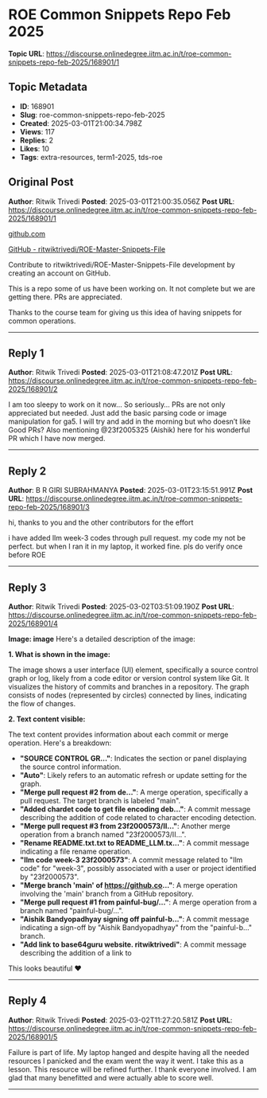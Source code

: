# ROE Common Snippets Repo Feb 2025

**Topic URL**: https://discourse.onlinedegree.iitm.ac.in/t/roe-common-snippets-repo-feb-2025/168901/1

## Topic Metadata
- **ID**: 168901
- **Slug**: roe-common-snippets-repo-feb-2025
- **Created**: 2025-03-01T21:00:34.798Z
- **Views**: 117
- **Replies**: 2
- **Likes**: 10
- **Tags**: extra-resources, term1-2025, tds-roe

## Original Post
**Author**: Ritwik Trivedi
**Posted**: 2025-03-01T21:00:35.056Z
**Post URL**: https://discourse.onlinedegree.iitm.ac.in/t/roe-common-snippets-repo-feb-2025/168901/1

[github.com](https://github.com/ritwiktrivedi/ROE-Master-Snippets-File)

  [GitHub - ritwiktrivedi/ROE-Master-Snippets-File](https://github.com/ritwiktrivedi/ROE-Master-Snippets-File)

Contribute to ritwiktrivedi/ROE-Master-Snippets-File development by creating an account on GitHub.

This is a repo some of us have been working on. It not complete but we are getting there. PRs are appreciated.

Thanks to the course team for giving us this idea of having snippets for common operations.

---

## Reply 1
**Author**: Ritwik Trivedi
**Posted**: 2025-03-01T21:08:47.201Z
**Post URL**: https://discourse.onlinedegree.iitm.ac.in/t/roe-common-snippets-repo-feb-2025/168901/2

I am too sleepy to work on it now… So seriously… PRs are not only appreciated but needed. Just add the basic parsing code or image manipulation for ga5. I will try and add in the morning but who doesn’t like Good PRs? Also mentioning @23f2005325 (Aishik) here for his wonderful PR which I have now merged.

---

## Reply 2
**Author**: B R GIRI SUBRAHMANYA
**Posted**: 2025-03-01T23:15:51.991Z
**Post URL**: https://discourse.onlinedegree.iitm.ac.in/t/roe-common-snippets-repo-feb-2025/168901/3

hi, thanks to you and the other contributors for the effort

i have added llm week-3 codes through pull request. my code my not be perfect. but when I ran it in my laptop, it worked fine. pls do verify once before ROE

---

## Reply 3
**Author**: Ritwik Trivedi
**Posted**: 2025-03-02T03:51:09.190Z
**Post URL**: https://discourse.onlinedegree.iitm.ac.in/t/roe-common-snippets-repo-feb-2025/168901/4

**Image: image**
Here's a detailed description of the image:

**1. What is shown in the image:**

The image shows a user interface (UI) element, specifically a source control graph or log, likely from a code editor or version control system like Git. It visualizes the history of commits and branches in a repository. The graph consists of nodes (represented by circles) connected by lines, indicating the flow of changes.

**2. Text content visible:**

The text content provides information about each commit or merge operation. Here's a breakdown:

*   **"SOURCE CONTROL GR..."**:  Indicates the section or panel displaying the source control information.
*   **"Auto"**:  Likely refers to an automatic refresh or update setting for the graph.
*   **"Merge pull request #2 from de..."**:  A merge operation, specifically a pull request. The target branch is labeled "main".
*   **"Added chardet code to get file encoding deb..."**:  A commit message describing the addition of code related to character encoding detection.
*   **"Merge pull request #3 from 23f2000573/II..."**: Another merge operation from a branch named "23f2000573/II...".
*   **"Rename README.txt.txt to README\_LLM.tx..."**: A commit message indicating a file rename operation.
*   **"Ilm code week-3 23f2000573"**: A commit message related to "Ilm code" for "week-3", possibly associated with a user or project identified by "23f2000573".
*   **"Merge branch 'main' of https://github.co..."**: A merge operation involving the 'main' branch from a GitHub repository.
*   **"Merge pull request #1 from painful-bug/..."**: A merge operation from a branch named "painful-bug/...".
*   **"Aishik Bandyopadhyay signing off painful-b..."**: A commit message indicating a sign-off by "Aishik Bandyopadhyay" from the "painful-b..." branch.
*   **"Add link to base64guru website. ritwiktrivedi"**: A commit message describing the addition of a link to

This looks beautiful  :heart:

---

## Reply 4
**Author**: Ritwik Trivedi
**Posted**: 2025-03-02T11:27:20.581Z
**Post URL**: https://discourse.onlinedegree.iitm.ac.in/t/roe-common-snippets-repo-feb-2025/168901/5

Failure is part of life. My laptop hanged and despite having all the needed resources I panicked and the exam went the way it went. I take this as a lesson. This resource will be refined further. I thank everyone involved. I am glad that many benefitted and were actually able to score well.

---
